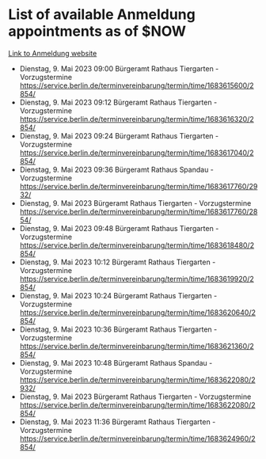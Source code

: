 # List of available Anmeldung appointments as of $NOW
[Link to Anmeldung website](https://service.berlin.de/terminvereinbarung/termin/tag.php?termin=1&anliegen[]=120686&dienstleisterlist=122210,122217,327316,122219,327312,122227,327314,122231,327346,122243,327348,122254,122252,329742,122260,329745,122262,329748,122271,327278,122273,327274,122277,327276,330436,122280,327294,122282,327290,122284,327292,122291,327270,122285,327266,122286,327264,122296,327268,150230,329760,122297,327286,122294,327284,122312,329763,122314,329775,122304,327330,122311,327334,122309,327332,317869,122281,327352,122279,329772,122283,122276,327324,122274,327326,122267,329766,122246,327318,122251,327320,122257,327322,122208,327298,122226,327300&herkunft=http%3A%2F%2Fservice.berlin.de%2Fdienstleistung%2F120686%2F)
- Dienstag, 9. Mai 2023 09:00 Bürgeramt Rathaus Tiergarten - Vorzugstermine https://service.berlin.de/terminvereinbarung/termin/time/1683615600/2854/
- Dienstag, 9. Mai 2023 09:12 Bürgeramt Rathaus Tiergarten - Vorzugstermine https://service.berlin.de/terminvereinbarung/termin/time/1683616320/2854/
- Dienstag, 9. Mai 2023 09:24 Bürgeramt Rathaus Tiergarten - Vorzugstermine https://service.berlin.de/terminvereinbarung/termin/time/1683617040/2854/
- Dienstag, 9. Mai 2023 09:36 Bürgeramt Rathaus Spandau - Vorzugstermine https://service.berlin.de/terminvereinbarung/termin/time/1683617760/2932/
- Dienstag, 9. Mai 2023  Bürgeramt Rathaus Tiergarten - Vorzugstermine https://service.berlin.de/terminvereinbarung/termin/time/1683617760/2854/
- Dienstag, 9. Mai 2023 09:48 Bürgeramt Rathaus Tiergarten - Vorzugstermine https://service.berlin.de/terminvereinbarung/termin/time/1683618480/2854/
- Dienstag, 9. Mai 2023 10:12 Bürgeramt Rathaus Tiergarten - Vorzugstermine https://service.berlin.de/terminvereinbarung/termin/time/1683619920/2854/
- Dienstag, 9. Mai 2023 10:24 Bürgeramt Rathaus Tiergarten - Vorzugstermine https://service.berlin.de/terminvereinbarung/termin/time/1683620640/2854/
- Dienstag, 9. Mai 2023 10:36 Bürgeramt Rathaus Tiergarten - Vorzugstermine https://service.berlin.de/terminvereinbarung/termin/time/1683621360/2854/
- Dienstag, 9. Mai 2023 10:48 Bürgeramt Rathaus Spandau - Vorzugstermine https://service.berlin.de/terminvereinbarung/termin/time/1683622080/2932/
- Dienstag, 9. Mai 2023  Bürgeramt Rathaus Tiergarten - Vorzugstermine https://service.berlin.de/terminvereinbarung/termin/time/1683622080/2854/
- Dienstag, 9. Mai 2023 11:36 Bürgeramt Rathaus Tiergarten - Vorzugstermine https://service.berlin.de/terminvereinbarung/termin/time/1683624960/2854/
